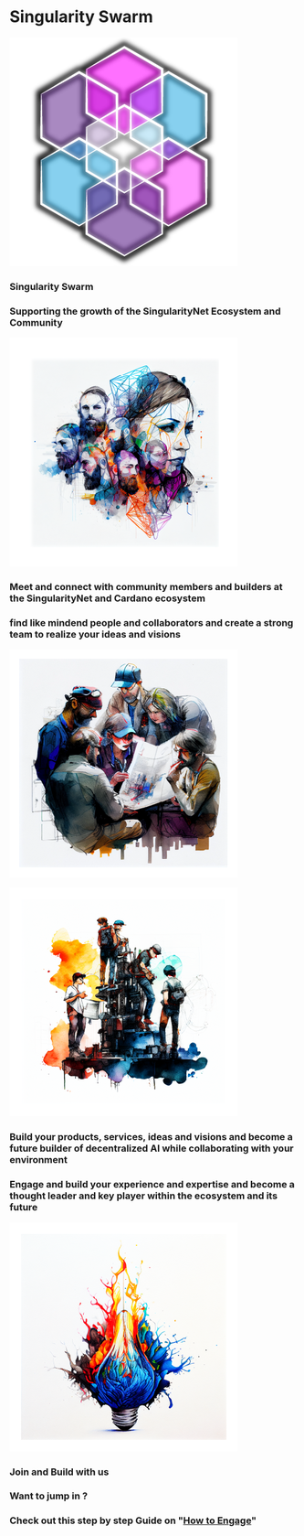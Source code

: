 # Singularity Swarm

![](.gitbook/assets/SnetSwarm)

### Singularity Swarm

### Supporting the growth of the SingularityNet Ecosystem and Community

![](.gitbook/assets/1)

### Meet and connect with community members and builders at the SingularityNet and Cardano ecosystem

### find like mindend people and collaborators and create a strong team to realize your ideas and visions

![](.gitbook/assets/2)

![](.gitbook/assets/3)

### Build your products, services, ideas and visions and become a future builder of decentralized AI while collaborating with your environment

### Engage and build your experience and expertise and become a thought leader and key player within the ecosystem and its future

![](.gitbook/assets/4)

### Join and Build with us

### Want to jump in ?

### Check out this step by step Guide on "[How to Engage](how-to-engage.md)"
